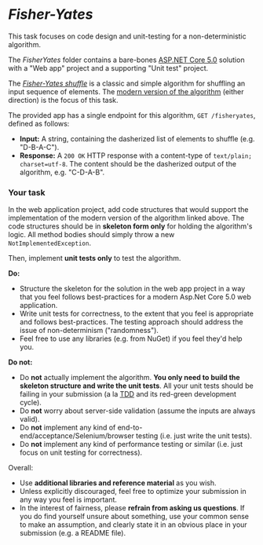 # *Fisher-Yates*

This task focuses on code design and unit-testing for a non-deterministic algorithm.

The *FisherYates* folder contains a bare-bones [ASP.NET Core 5.0](https://docs.microsoft.com/en-us/aspnet/core/getting-started/?view=aspnetcore-5.0&tabs=windows) solution with a "Web app" project and a supporting "Unit test" project. 

The [*Fisher-Yates shuffle*](https://en.wikipedia.org/wiki/Fisher%E2%80%93Yates_shuffle) is a classic and simple algorithm for shuffling an input sequence of elements. The  [modern version of the algorithm](https://en.wikipedia.org/wiki/Fisher%E2%80%93Yates_shuffle#The_modern_algorithm) (either direction) is the focus of this task.

The provided app has a single endpoint for this algorithm, `GET /fisheryates`, defined as follows:

* **Input:** A string, containing the dasherized list of elements to shuffle (e.g. "D-B-A-C").
* **Response:** A `200 OK` HTTP response with a content-type of `text/plain; charset=utf-8`. The content should be the dasherized output of the algorithm, e.g. "C-D-A-B".

### Your task

In the web application project, add code structures that would support the implementation of the modern version of the algorithm linked above. The code structures should be in **skeleton form only** for holding the algorithm's logic. All method bodies should simply throw a new `NotImplementedException`. 

Then, implement **unit tests only** to test the algorithm.

**Do:**
* Structure the skeleton for the solution in the web app project in a way that you feel follows best-practices for a modern Asp.Net Core 5.0 web application.
* Write unit tests for correctness, to the extent that you feel is appropriate and follows best-practices. The testing approach should address the issue of non-determinism ("randomness").
* Feel free to use any libraries (e.g. from NuGet) if you feel they'd help you.

**Do not:**
* Do **not** actually implement the algorithm. **You only need to build the skeleton structure and write the unit tests**. All your unit tests should be failing in your submission (a la [TDD](https://en.wikipedia.org/wiki/Test-driven_development) and its red-green development cycle).
* Do **not** worry about server-side validation (assume the inputs are always valid).
* Do **not** implement any kind of end-to-end/acceptance/Selenium/browser testing (i.e. just write the unit tests).
* Do **not** implement any kind of performance testing or similar (i.e. just focus on unit testing for correctness).

Overall:
* Use **additional libraries and reference material** as you wish.
* Unless explicitly discouraged, feel free to optimize your submission in any way you feel is important.
* In the interest of fairness, please **refrain from asking us questions**. If you do find yourself unsure about something, use your common sense to make an assumption, and clearly state it in an obvious place in your submission (e.g. a README file).